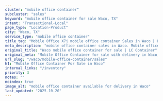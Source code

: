 ```yaml
---
cluster: "mobile office container"
subcluster: "sales"
keyword: "mobile office container for sale Waco, TX"
intent: "Transactional-Local"
page_type: "Location-Product"
city: "Waco, TX"
service_type: "mobile office container"
title_tag: "Mobile Office X7j mobile office container Sales in Waco | LC Container"
meta_description: "mobile office container sales in Waco. Mobile office containers for workspace solutions. Fast delivery, competitive pricing. Serving mobile office container area. Quote ID: BMC. Call (214) 524-4168 for your free quote today."
original_title: "Waco mobile office container for sale | LC Container"
original_meta: "Mobile Office Container for sale with delivery in Waco, TX. LC Container — local Since 2003. Get pricing today."
url_slug: "/waco/mobile-office-container/sales"
h1: "Mobile Office Container For Sale in Waco"
internal_links: "/inventory"
priority: 3
notes: ""
noindex: true
image_alt: "mobile office container available for delivery in Waco"
last_updated: "2025-10-20"
---
```


<!-- TODO: Add unique city/inventory copy, images, and internal links here. -->

